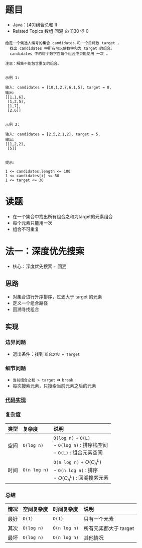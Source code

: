 # 题目

- Java：[40]组合总和 II
- Related Topics 数组 回溯 👍 1130 👎 0

```text
给定一个候选人编号的集合 candidates 和一个目标数 target ，
  找出 candidates 中所有可以使数字和为 target 的组合。 
  candidates 中的每个数字在每个组合中只能使用 一次 。 

注意：解集不能包含重复的组合。 


示例 1: 

输入: candidates = [10,1,2,7,6,1,5], target = 8,
输出:
[[1,1,6],
 [1,2,5],
 [1,7],
 [2,6]] 


示例 2: 

输入: candidates = [2,5,2,1,2], target = 5,
输出:
[[1,2,2],
 [5]] 


提示: 

1 <= candidates.length <= 100 
1 <= candidates[i] <= 50 
1 <= target <= 30 
```

# 读题

- 在一个集合中找出所有组合之和为target的元素组合
- 每个元素只能用一次
- 组合不可重复

# 法一：深度优先搜索

- 核心：深度优先搜索 + 回溯

## 思路

- 对集合进行升序排序，过滤大于 target 的元素
- 定义一个组合路径
- 回溯寻找组合

## 实现

### 边界问题

- 退出条件：找到 `组合之和 = target`

### 细节问题

- `当前组合之和 > target` => `break`
- 每次搜索元素，只搜索当前元素之后的元素

### [代码实现](/src/main/java/leetcode/sub0040/Demo01.java)

### 复杂度

类型 | 复杂度 | 说明
:--- |:--- |:---
空间 | `O(log n)` | `O(log n)` + `O(L)` </br> - `O(log n)` : 排序栈空间 </br> - `O(L)` : 组合元素空间
时间 | `O(n log n)` | `O(n log n)` + $O(C_{n}^{L})$ </br> - `O(n log n)` : 排序 </br> - $O(C_{n}^{L})$ : 回溯搜索元素

### 总结

情况 | 空间复杂度 | 时间复杂度 | 说明
:--- |:--- |:--- |:---
最好 | `O(1)` | `O(1)` | 只有一个元素
其次 | `O(log n)` | `O(n log n)` | 所有元素都大于 target
最坏 | `O(log n)` | `O(n log n)` | 其他情况
